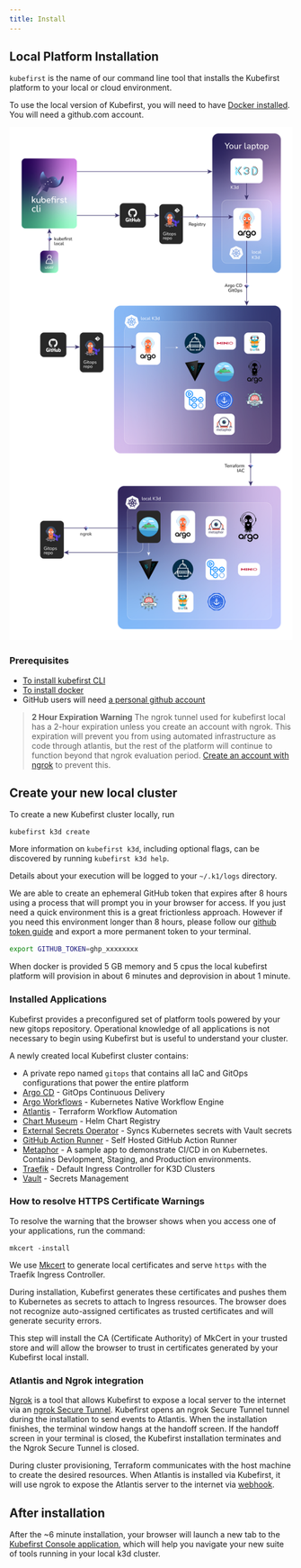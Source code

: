 ```yaml
---
title: Install
---
```


## Local Platform Installation

`kubefirst` is the name of our command line tool that installs the Kubefirst platform to your local or cloud environment.

To use the local version of Kubefirst, you will need to have [Docker installed](https://docs.docker.com/get-docker/). You will need a github.com account.

![Kubefirst local installation diagram](../../../img/kubefirst/local/kubefirst-cluster-create.png)

### Prerequisites

- [To install kubefirst CLI](../overview.md#how-to-install-kubefirst-cli)
- [To install docker](https://docs.docker.com/get-docker/)
- GitHub users will need [a personal github account](https://github.com/)
<!-- - GitLab users will need [a personal gitlab account](https://gitlab.com/) -->

> **2 Hour Expiration Warning**
> The ngrok tunnel used for kubefirst local has a 2-hour expiration unless you create an account with ngrok. This expiration will prevent you from using automated infrastructure as code through atlantis, but the rest of the platform will continue to function beyond that ngrok evaluation period. [Create an account with ngrok](https://dashboard.ngrok.com/signup) to prevent this.

<!-- TODO: [2.0] the above warning is being spiked actively to see if we can remove it from the system as a part of the 2.0 release. confirm when releasing. -->

## Create your new local cluster

To create a new Kubefirst cluster locally, run

```shell
kubefirst k3d create
```

More information on `kubefirst k3d`, including optional flags, can be discovered by running `kubefirst k3d help`.

Details about your execution will be logged to your `~/.k1/logs` directory.

We are able to create an ephemeral GitHub token that expires after 8 hours using a process that will prompt you in your browser for access. If you just need a quick environment this is a great frictionless approach. However if you need this environment longer than 8 hours, please follow our [github token guide](../../../explore/github-token.md) and export a more permanent token to your terminal.

```bash
export GITHUB_TOKEN=ghp_xxxxxxxx
```

When docker is provided 5 GB memory and 5 cpus the local kubefirst platform will provision in about 6 minutes and deprovision in about 1 minute.

### Installed Applications

Kubefirst provides a preconfigured set of platform tools powered by your new gitops repository. Operational knowledge of all applications is not necessary to begin using Kubefirst but is useful to understand your cluster.

A newly created local Kubefirst cluster contains:

- A private repo named `gitops` that contains all IaC and GitOps configurations that power the entire platform
- [Argo CD](https://github.com/argoproj/argo-cd) - GitOps Continuous Delivery
- [Argo Workflows](https://argoproj.github.io/argo-workflows/) - Kubernetes Native Workflow Engine
- [Atlantis](https://www.runatlantis.io/) - Terraform Workflow Automation
- [Chart Museum](https://github.com/helm/chartmuseum) - Helm Chart Registry
- [External Secrets Operator](https://github.com/external-secrets/external-secrets) - Syncs Kubernetes secrets with Vault secrets
- [GitHub Action Runner](https://github.com/features/actions) - Self Hosted GitHub Action Runner
- [Metaphor](https://github.com/kubefirst/metaphor-frontend-template) - A sample app to demonstrate CI/CD in on Kubernetes. Contains Devlopment, Staging, and Production environments.
- [Traefik](https://github.com/traefik/traefik) - Default Ingress Controller for K3D Clusters
- [Vault](https://github.com/hashicorp/vault) - Secrets Management

### How to resolve HTTPS Certificate Warnings

To resolve the warning that the browser shows when you access one of your applications, run the command:

```shell
mkcert -install
```

We use [Mkcert](https://github.com/FiloSottile/mkcert) to generate local certificates and serve `https` with the Traefik Ingress Controller.

During installation, Kubefirst generates these certificates and pushes them to Kubernetes as secrets to attach to Ingress resources. The browser does not recognize auto-assigned certificates as trusted certificates and will generate security errors.

This step will install the CA (Certificate Authority) of MkCert in your trusted store and will allow the browser to trust in certificates generated by your Kubefirst local install.

### Atlantis and Ngrok integration

[Ngrok](https://ngrok.com/) is a tool that allows Kubefirst to expose a local server to the internet via an [ngrok Secure Tunnel](https://ngrok.com/docs/secure-tunnels/). Kubefirst opens an ngrok Secure Tunnel tunnel during the installation to send events to Atlantis. When the installation finishes, the terminal window hangs at the handoff screen.
If the handoff screen in your terminal is closed, the Kubefirst installation terminates and the Ngrok Secure Tunnel is closed.

<!-- TODO: 2.0 - check the legitimacy of the above before releasing docs -->

During cluster provisioning, Terraform communicates with the host machine to create the desired resources. When Atlantis is installed via Kubefirst, it will use ngrok to expose the Atlantis server to the internet via [webhook](https://zapier.com/blog/what-are-webhooks/?utm_source=google&utm_medium=cpc&utm_campaign=gaw-usa-nua-search-blog-dsa&utm_adgroup=DSA-Guides-What_are_webhooks&utm_term=&utm_content=_pcrid_630760751271_pkw__pmt__pdv_c_slid__pgrid_145358980000_ptaid_dsa-1873981911115_&gclid=Cj0KCQiAw8OeBhCeARIsAGxWtUxZLa8mXxQUt484tVLVjTCCl3zlHEmklG2Gu-EXdy1u521wyIg6EcoaAlS5EALw_wcB).

## After installation

After the ~6 minute installation, your browser will launch a new tab to the [Kubefirst Console application](https://github.com/kubefirst/console), which will help you navigate your new suite of tools running in your local k3d cluster.
